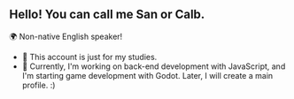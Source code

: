 ## Hello! You can call me San or Calb.

🌍 Non-native English speaker!
<br>
- 🍵 This account is just for my studies.
- 🧩 Currently, I'm working on back-end development with JavaScript, and I'm starting game development with Godot.
Later, I will create a main profile. :)

<div>
<br>


